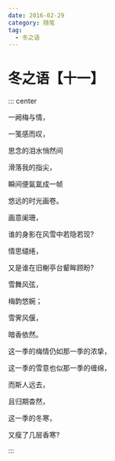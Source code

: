 ```yaml
---
date: 2016-02-29
category: 随笔
tag:
  - 冬之语
---
```


# 冬之语【十一】

::: center

一阙梅与情，

一笺感而叹，

思念的泪水悄然间

滑落我的指尖，

瞬间便氤氲成一帧

悠远的时光画卷。

画意阑珊，

谁的身影在风雪中若隐若现?

情思缱绻，

又是谁在旧榭亭台颦眸顾盼?

雪舞风弦，

梅韵悠婉；

雪霁风偃，

暗香依然。

这一季的梅情仍如那一季的浓挚，

这一季的雪意也似那一季的缠绵，

而斯人远去，

且归期杳然，

这一季的冬寒，

又瘦了几层香寒?

:::
